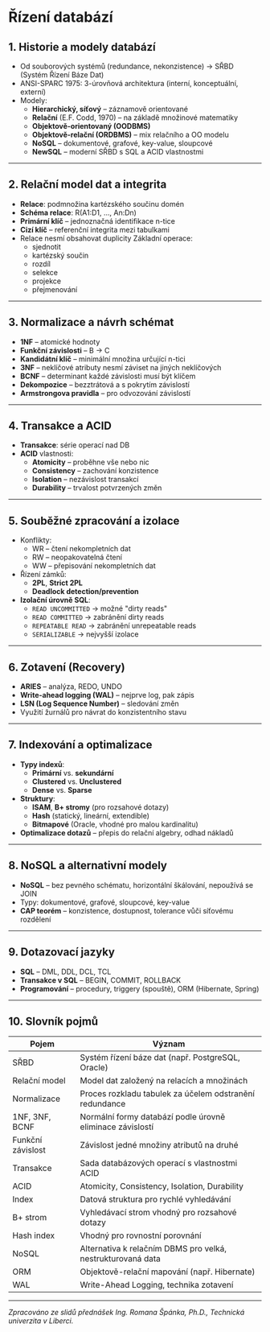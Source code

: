 # Řízení databází

## 1. Historie a modely databází

- Od souborových systémů (redundance, nekonzistence) → SŘBD (Systém Řízení Báze Dat)
- ANSI-SPARC 1975: 3-úrovňová architektura (interní, konceptuální, externí)
- Modely:
  - **Hierarchický, síťový** – záznamově orientované
  - **Relační** (E.F. Codd, 1970) – na základě množinové matematiky
  - **Objektově-orientovaný (OODBMS)**
  - **Objektově-relační (ORDBMS)** – mix relačního a OO modelu
  - **NoSQL** – dokumentové, grafové, key-value, sloupcové
  - **NewSQL** – moderní SŘBD s SQL a ACID vlastnostmi

---

## 2. Relační model dat a integrita

- **Relace**: podmnožina kartézského součinu domén
- **Schéma relace**: R(A1:D1, ..., An:Dn)
- **Primární klíč** – jednoznačná identifikace n-tice
- **Cizí klíč** – referenční integrita mezi tabulkami
- Relace nesmí obsahovat duplicity
  Základní operace:
  - sjednotit
  - kartézský součin
  - rozdíl
  - selekce
  - projekce
  - přejmenování

---

## 3. Normalizace a návrh schémat

- **1NF** – atomické hodnoty
- **Funkční závislosti** – B → C
- **Kandidátní klíč** – minimální množina určující n-tici
- **3NF** – neklíčové atributy nesmí záviset na jiných neklíčových
- **BCNF** – determinant každé závislosti musí být klíčem
- **Dekompozice** – bezztrátová a s pokrytím závislostí
- **Armstrongova pravidla** – pro odvozování závislostí

---

## 4. Transakce a ACID

- **Transakce**: série operací nad DB
- **ACID** vlastnosti:
  - **Atomicity** – proběhne vše nebo nic
  - **Consistency** – zachování konzistence
  - **Isolation** – nezávislost transakcí
  - **Durability** – trvalost potvrzených změn

---

## 5. Souběžné zpracování a izolace

- Konflikty:
  - WR – čtení nekompletních dat
  - RW – neopakovatelná čtení
  - WW – přepisování nekompletních dat
- Řízení zámků:
  - **2PL**, **Strict 2PL**
  - **Deadlock detection/prevention**
- **Izolační úrovně SQL**:
  - `READ UNCOMMITTED` → možné "dirty reads"
  - `READ COMMITTED` → zabránění dirty reads
  - `REPEATABLE READ` → zabránění unrepeatable reads
  - `SERIALIZABLE` → nejvyšší izolace

---

## 6. Zotavení (Recovery)

- **ARIES** – analýza, REDO, UNDO
- **Write-ahead logging (WAL)** – nejprve log, pak zápis
- **LSN (Log Sequence Number)** – sledování změn
- Využití žurnálů pro návrat do konzistentního stavu

---

## 7. Indexování a optimalizace

- **Typy indexů**:
  - **Primární** vs. **sekundární**
  - **Clustered** vs. **Unclustered**
  - **Dense** vs. **Sparse**
- **Struktury**:
  - **ISAM**, **B+ stromy** (pro rozsahové dotazy)
  - **Hash** (statický, lineární, extendible)
  - **Bitmapové** (Oracle, vhodné pro malou kardinalitu)
- **Optimalizace dotazů** – přepis do relační algebry, odhad nákladů

---

## 8. NoSQL a alternativní modely

- **NoSQL** – bez pevného schématu, horizontální škálování, nepoužívá se JOIN
- Typy: dokumentové, grafové, sloupcové, key-value
- **CAP teorém** – konzistence, dostupnost, tolerance vůči síťovému rozdělení

---

## 9. Dotazovací jazyky

- **SQL** – DML, DDL, DCL, TCL
- **Transakce v SQL** – BEGIN, COMMIT, ROLLBACK
- **Programování** – procedury, triggery (spouště), ORM (Hibernate, Spring)

---

## 10. Slovník pojmů

| Pojem                 | Význam |
|-----------------------|--------|
| SŘBD                 | Systém řízení báze dat (např. PostgreSQL, Oracle) |
| Relační model        | Model dat založený na relacích a množinách |
| Normalizace          | Proces rozkladu tabulek za účelem odstranění redundance |
| 1NF, 3NF, BCNF        | Normální formy databází podle úrovně eliminace závislostí |
| Funkční závislost    | Závislost jedné množiny atributů na druhé |
| Transakce            | Sada databázových operací s vlastnostmi ACID |
| ACID                 | Atomicity, Consistency, Isolation, Durability |
| Index                | Datová struktura pro rychlé vyhledávání |
| B+ strom             | Vyhledávací strom vhodný pro rozsahové dotazy |
| Hash index           | Vhodný pro rovnostní porovnání |
| NoSQL                | Alternativa k relačním DBMS pro velká, nestrukturovaná data |
| ORM                  | Objektově-relační mapování (např. Hibernate) |
| WAL                  | Write-Ahead Logging, technika zotavení |

---

*Zpracováno ze slidů přednášek Ing. Romana Špánka, Ph.D., Technická univerzita v Liberci.*
